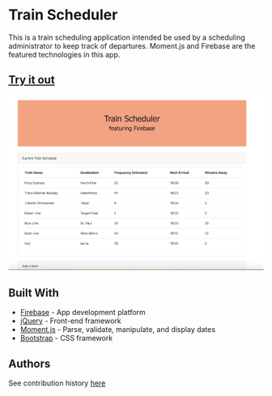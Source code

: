 # Train Scheduler

This is a train scheduling application intended be used by a scheduling administrator to keep track of departures. Moment.js and Firebase are the featured technologies in this app.

## [Try it out](https://jckmrrssy.github.io/TrainScheduler/)

![image](./assets/trainscheduler.png)
      
## Built With

* [Firebase](https://firebase.google.com/) - App development platform
* [jQuery](https://jquery.com/) - Front-end framework 
* [Moment.js](https://momentjs.com/) - Parse, validate, manipulate, and display dates
* [Bootstrap](https://getbootstrap.com/) - CSS framework

## Authors
See contribution history [here](https://github.com/jckmrrssy/TrainScheduler/graphs/contributors)

